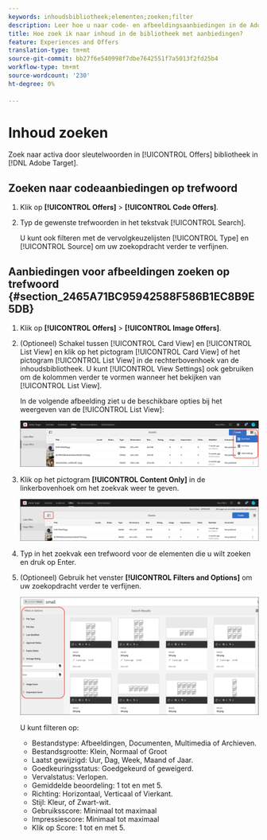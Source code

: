 ```yaml
---
keywords: inhoudsbibliotheek;elementen;zoeken;filter
description: Leer hoe u naar code- en afbeeldingsaanbiedingen in de Adobe Target Offers-bibliotheek kunt zoeken.
title: Hoe zoek ik naar inhoud in de bibliotheek met aanbiedingen?
feature: Experiences and Offers
translation-type: tm+mt
source-git-commit: bb27f6e540998f7dbe7642551f7a5013f2fd25b4
workflow-type: tm+mt
source-wordcount: '230'
ht-degree: 0%

---
```



# Inhoud zoeken

Zoek naar activa door sleutelwoorden in [!UICONTROL Offers] bibliotheek in [!DNL Adobe Target].

## Zoeken naar codeaanbiedingen op trefwoord

1. Klik op **[!UICONTROL Offers]** > **[!UICONTROL Code Offers]**.
1. Typ de gewenste trefwoorden in het tekstvak [!UICONTROL Search].

   U kunt ook filteren met de vervolgkeuzelijsten [!UICONTROL Type] en [!UICONTROL Source] om uw zoekopdracht verder te verfijnen.

## Aanbiedingen voor afbeeldingen zoeken op trefwoord {#section_2465A71BC95942588F586B1EC8B9E5DB}

1. Klik op **[!UICONTROL Offers]** > **[!UICONTROL Image Offers]**.

1. (Optioneel) Schakel tussen [!UICONTROL Card View] en [!UICONTROL List View] en klik op het pictogram [!UICONTROL Card View] of het pictogram [!UICONTROL List View] in de rechterbovenhoek van de inhoudsbibliotheek. U kunt [!UICONTROL View Settings] ook gebruiken om de kolommen verder te vormen wanneer het bekijken van [!UICONTROL List View].

   In de volgende afbeelding ziet u de beschikbare opties bij het weergeven van de [!UICONTROL List View]:

   ![Opties voor lijstweergave](/help/c-experiences/c-manage-content/assets/view-settings-options.png)

1. Klik op het pictogram **[!UICONTROL Content Only]** in de linkerbovenhoek om het zoekvak weer te geven.

   ![Alleen inhoud, optie](/help/c-experiences/c-manage-content/assets/content-only.png)

1. Typ in het zoekvak een trefwoord voor de elementen die u wilt zoeken en druk op Enter.

1. (Optioneel) Gebruik het venster **[!UICONTROL Filters and Options]** om uw zoekopdracht verder te verfijnen.

   ![Het deelvenster Filter en Opties](/help/c-experiences/c-manage-content/assets/filter-and-options.png)

   U kunt filteren op:

   * Bestandstype: Afbeeldingen, Documenten, Multimedia of Archieven.
   * Bestandsgrootte: Klein, Normaal of Groot
   * Laatst gewijzigd: Uur, Dag, Week, Maand of Jaar.
   * Goedkeuringsstatus: Goedgekeurd of geweigerd.
   * Vervalstatus: Verlopen.
   * Gemiddelde beoordeling: 1 tot en met 5.
   * Richting: Horizontaal, Verticaal of Vierkant.
   * Stijl: Kleur, of Zwart-wit.
   * Gebruiksscore: Minimaal tot maximaal
   * Impressiescore: Minimaal tot maximaal
   * Klik op Score: 1 tot en met 5.